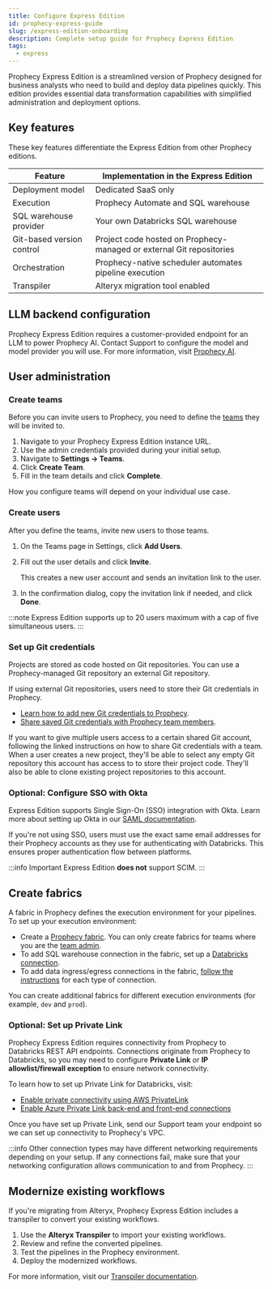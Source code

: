 ```yaml
---
title: Configure Express Edition
id: prophecy-express-guide
slug: /express-edition-onboarding
description: Complete setup guide for Prophecy Express Edition
tags:
  - express
---
```


Prophecy Express Edition is a streamlined version of Prophecy designed for business analysts who need to build and deploy data pipelines quickly. This edition provides essential data transformation capabilities with simplified administration and deployment options.

## Key features

These key features differentiate the Express Edition from other Prophecy editions.

| Feature                   | Implementation in the Express Edition                                |
| ------------------------- | -------------------------------------------------------------------- |
| Deployment model          | Dedicated SaaS only                                                  |
| Execution                 | Prophecy Automate and SQL warehouse                                  |
| SQL warehouse provider    | Your own Databricks SQL warehouse                                    |
| Git-based version control | Project code hosted on Prophecy-managed or external Git repositories |
| Orchestration             | Prophecy-native scheduler automates pipeline execution               |
| Transpiler                | Alteryx migration tool enabled                                       |

## LLM backend configuration

Prophecy Express Edition requires a customer-provided endpoint for an LLM to power Prophecy AI. Contact Support to configure the model and model provider you will use. For more information, visit [Prophecy AI](/prophecy-ai).

## User administration

### Create teams

Before you can invite users to Prophecy, you need to define the [teams](/administration/teams-users/teams-users) they will be invited to.

1. Navigate to your Prophecy Express Edition instance URL.
1. Use the admin credentials provided during your initial setup.
1. Navigate to **Settings → Teams**.
1. Click **Create Team**.
1. Fill in the team details and click **Complete**.

How you configure teams will depend on your individual use case.

### Create users

After you define the teams, invite new users to those teams.

1. On the Teams page in Settings, click **Add Users**.
1. Fill out the user details and click **Invite**.

   This creates a new user account and sends an invitation link to the user.

1. In the confirmation dialog, copy the invitation link if needed, and click **Done**.

:::note
Express Edition supports up to 20 users maximum with a cap of five simultaneous users.
:::

### Set up Git credentials

Projects are stored as code hosted on Git repositories. You can use a Prophecy-managed Git repository an external Git repository.

If using external Git repositories, users need to store their Git credentials in Prophecy.

- [Learn how to add new Git credentials to Prophecy](/engineers/git#Git-credentials).
- [Share saved Git credentials with Prophecy team members](/engineers/git#shared-credentials).

If you want to give multiple users access to a certain shared Git account, following the linked instructions on how to share Git credentials with a team. When a user creates a new project, they'll be able to select any empty Git repository this account has access to to store their project code. They'll also be able to clone existing project repositories to this account.

### Optional: Configure SSO with Okta

Express Edition supports Single Sign-On (SSO) integration with Okta. Learn more about setting up Okta in our [SAML documentation](/administration/authentication/saml-scim#saml-configuration).

If you're not using SSO, users must use the exact same email addresses for their Prophecy accounts as they use for authenticating with Databricks. This ensures proper authentication flow between platforms.

:::info Important
Express Edition **does not** support SCIM.
:::

## Create fabrics

A fabric in Prophecy defines the execution environment for your pipelines. To set up your execution environment:

- Create a [Prophecy fabric](/administration/fabrics/prophecy-fabrics/). You can only create fabrics for teams where you are the [team admin](/administration/rbac).
- To add SQL warehouse connection in the fabric, set up a [Databricks connection](/administration/fabrics/prophecy-fabrics/connections/databricks).
- To add data ingress/egress connections in the fabric, [follow the instructions](/administration/fabrics/prophecy-fabrics/connections/) for each type of connection.

You can create additional fabrics for different execution environments (for example, `dev` and `prod`).

### Optional: Set up Private Link

Prophecy Express Edition requires connectivity from Prophecy to Databricks REST API endpoints. Connections originate from Prophecy to Databricks, so you may need to configure **Private Link** or **IP allowlist/firewall exception** to ensure network connectivity.

To learn how to set up Private Link for Databricks, visit:

- [Enable private connectivity using AWS PrivateLink](https://docs.databricks.com/aws/en/security/network/classic/privatelink)
- [Enable Azure Private Link back-end and front-end connections](https://learn.microsoft.com/en-us/azure/databricks/security/network/classic/private-link)

Once you have set up Private Link, send our Support team your endpoint so we can set up connectivity to Prophecy's VPC.

:::info
Other connection types may have different networking requirements depending on your setup. If any connections fail, make sure that your networking configuration allows communication to and from Prophecy.
:::

## Modernize existing workflows

If you're migrating from Alteryx, Prophecy Express Edition includes a transpiler to convert your existing workflows.

1. Use the **Alteryx Transpiler** to import your existing workflows.
2. Review and refine the converted pipelines.
3. Test the pipelines in the Prophecy environment.
4. Deploy the modernized workflows.

For more information, visit our [Transpiler documentation](https://transpiler.docs.prophecy.io/).
